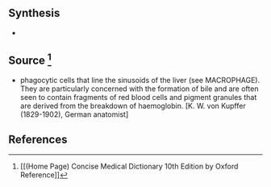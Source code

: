 ## Synthesis
- 
## Source [^1]
- phagocytic cells that line the sinusoids of the liver (see MACROPHAGE). They are particularly concerned with the formation of bile and are often seen to contain fragments of red blood cells and pigment granules that are derived from the breakdown of haemoglobin. \[K. W. von Kupffer (1829-1902), German anatomist]
## References

[^1]: [[(Home Page) Concise Medical Dictionary 10th Edition by Oxford Reference]]